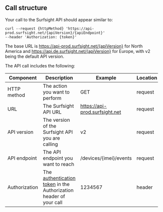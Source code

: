 ## Call structure

Your call to the Surfsight API should appear similar to:

    curl --request {httpMethod} 'https://api-prod.surfsight.net/{apiVersion}/{apiEndpoint}'
    --header 'Authorization: {token}'

The base URL is https://api-prod.surfsight.net/{apiVersion} for North
America and https://api.de.surfsight.net/{apiVersion} for Europe, with
v2 being the default API version.

The API call includes the following:

  Component      | Description               | Example                        | Location
  ---------------|---------------------------|--------------------------------|----------
  HTTP method | The action you want to perform | GET | request
  URL | The Surfsight API URL | https://api-prod.surfsight.net | request
  API version | The version of the Surfsight API you are calling | v2 | request
  API endpoint | The API endpoint you want to reach | /devices/{imei}/events | request
  Authorization | The [authentication token](#N1622535612653) in the Authorization header of your call | 1234567 | header
